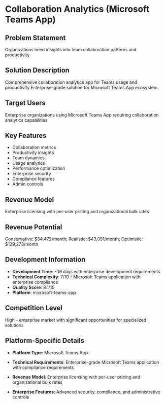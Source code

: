 # Collaboration Analytics (Microsoft Teams App)

## Problem Statement
Organizations need insights into team collaboration patterns and productivity

## Solution Description
Comprehensive collaboration analytics app for Teams usage and productivity Enterprise-grade solution for Microsoft Teams App ecosystem.

## Target Users
Enterprise organizations using Microsoft Teams App requiring collaboration analytics capabilities

## Key Features
- Collaboration metrics
- Productivity insights
- Team dynamics
- Usage analytics
- Performance optimization
- Enterprise security
- Compliance features
- Admin controls

## Revenue Model
Enterprise licensing with per-user pricing and organizational bulk rates

## Revenue Potential
Conservative: $34,472/month; Realistic: $43,091/month; Optimistic: $129,273/month

## Development Information
- **Development Time**: ~19 days with enterprise development requirements
- **Technical Complexity**: 7/10 - Microsoft Teams application with enterprise compliance
- **Quality Score**: 8.1/10
- **Platform**: microsoft-teams-app

## Competition Level
High - enterprise market with significant opportunities for specialized solutions

## Platform-Specific Details
- **Platform Type**: Microsoft Teams App
- **Technical Requirements**: Enterprise-grade Microsoft Teams application with compliance requirements
- **Revenue Model**: Enterprise licensing with per-user pricing and organizational bulk rates

- **Enterprise Features**: Advanced security, compliance, and administrative controls